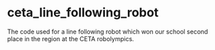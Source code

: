 # ceta_line_following_robot
The code used for a line following robot which won our school second place in the region at the CETA robolympics.
